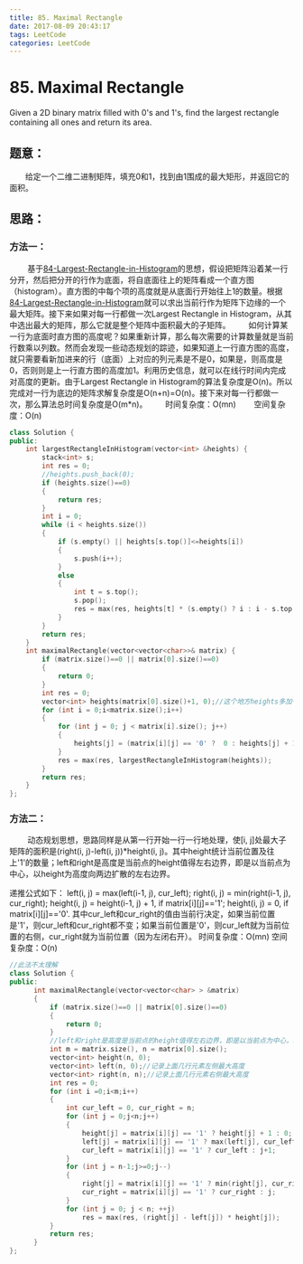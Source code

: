 ```yaml
---
title: 85. Maximal Rectangle
date: 2017-08-09 20:43:17
tags: LeetCode
categories: LeetCode
---
```


# 85. Maximal Rectangle

Given a 2D binary matrix filled with 0's and 1's, find the largest rectangle containing all ones and return its area.

<!--more-->

## 题意：

　　给定一个二维二进制矩阵，填充0和1，找到由1围成的最大矩形，并返回它的面积。

## 思路：

###  方法一：

　　 基于[84-Largest-Rectangle-in-Histogram](http://blog.taoaili999.cn/2017/08/08/84-Largest-Rectangle-in-Histogram/)的思想，假设把矩阵沿着某一行分开，然后把分开的行作为底面，将自底面往上的矩阵看成一个直方图（histogram）。直方图的中每个项的高度就是从底面行开始往上1的数量。根据[84-Largest-Rectangle-in-Histogram](http://blog.taoaili999.cn/2017/08/08/84-Largest-Rectangle-in-Histogram/)就可以求出当前行作为矩阵下边缘的一个最大矩阵。接下来如果对每一行都做一次Largest Rectangle in Histogram，从其中选出最大的矩阵，那么它就是整个矩阵中面积最大的子矩阵。
　　如何计算某一行为底面时直方图的高度呢？如果重新计算，那么每次需要的计算数量就是当前行数乘以列数。然而会发现一些动态规划的踪迹，如果知道上一行直方图的高度，就只需要看新加进来的行（底面）上对应的列元素是不是0，如果是，则高度是0，否则则是上一行直方图的高度加1。利用历史信息，就可以在线行时间内完成对高度的更新。由于Largest Rectangle in Histogram的算法复杂度是O(n)。所以完成对一行为底边的矩阵求解复杂度是O(n+n)=O(n)。接下来对每一行都做一次，那么算法总时间复杂度是O(m*n)。
　　时间复杂度：O(mn)
　　空间复杂度：O(n)

```c++
class Solution {
public:
	int largestRectangleInHistogram(vector<int> &heights) {
		stack<int> s;
		int res = 0;
		//heights.push_back(0);
		if (heights.size()==0)
		{
			return res;
		}
		int i = 0;
		while (i < heights.size())
		{
			if (s.empty() || heights[s.top()]<=heights[i])
			{
				s.push(i++);
			}
			else
			{
				int t = s.top();
				s.pop();
				res = max(res, heights[t] * (s.empty() ? i : i - s.top() - 1));
			}
		}
		return res;
	}
	int maximalRectangle(vector<vector<char>>& matrix) {
		if (matrix.size()==0 || matrix[0].size()==0)
		{
			return 0;
		}
		int res = 0;
		vector<int> heights(matrix[0].size()+1, 0);//这个地方heights多加一列0，所以直方图计算中不用再添加数组末尾0，可以完成所有直方图列组成面积的计算
		for (int i = 0;i<matrix.size();i++)
		{
			for (int j = 0; j < matrix[i].size(); j++)
			{
				heights[j] = (matrix[i][j] == '0' ?  0 : heights[j] + 1);
			}
			res = max(res, largestRectangleInHistogram(heights));
		}
		return res;
	}
};
```

###  方法二：

　　 动态规划思想，思路同样是从第一行开始一行一行地处理，使[i, j]处最大子矩阵的面积是(right(i, j)-left(i, j))*height(i, j)。其中height统计当前位置及往上'1'的数量；left和right是高度是当前点的height值得左右边界，即是以当前点为中心，以height为高度向两边扩散的左右边界。

递推公式如下：
left(i, j) = max(left(i-1, j), cur_left);
right(i, j) = min(right(i-1, j), cur_right);
height(i, j) = height(i-1, j) + 1, if matrix[i][j]=='1';
height(i, j) = 0, if matrix[i][j]=='0'.
其中cur_left和cur_right的值由当前行决定，如果当前位置是'1'，则cur_left和cur_right都不变；如果当前位置是'0'，则cur_left就为当前位置的右侧，cur_right就为当前位置（因为左闭右开）。
时间复杂度：O(mn)
空间复杂度：O(n)

```c++
//此法不太理解
class Solution {
public:
      int maximalRectangle(vector<vector<char> > &matrix)
      {
          if (matrix.size()==0 || matrix[0].size()==0)
          {
              return 0;
          }
          //left和right是高度是当前点的height值得左右边界，即是以当前点为中心，以height为高度向两边扩散的左右边界。
          int m = matrix.size(), n = matrix[0].size();
          vector<int> height(n, 0);
          vector<int> left(n, 0);//记录上面几行元素左侧最大高度
          vector<int> right(n, n);//记录上面几行元素右侧最大高度
          int res = 0;
          for (int i =0;i<m;i++)
          {
              int cur_left = 0, cur_right = n;
              for (int j = 0;j<n;j++)
              {
                  height[j] = matrix[i][j] == '1' ? height[j] + 1 : 0;
                  left[j] = matrix[i][j] == '1' ? max(left[j], cur_left) : 0;
                  cur_left = matrix[i][j] == '1' ? cur_left : j+1;
              }
              for (int j = n-1;j>=0;j--)
              {
                  right[j] = matrix[i][j] == '1' ? min(right[j], cur_right) : n;
                  cur_right = matrix[i][j] == '1' ? cur_right : j;
              }
              for (int j = 0; j < n; ++j)
                  res = max(res, (right[j] - left[j]) * height[j]);
          }
          return res;
      }
};
```

